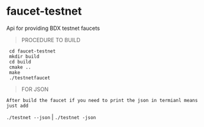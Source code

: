 # faucet-testnet
Api for providing BDX testnet faucets

>PROCEDURE TO BUILD
```
 cd faucet-testnet 
 mkdir build
 cd build
 cmake ..
 make
 ./testnetfaucet
```
>FOR JSON

`After build the faucet if you need to print the json in termianl means just add`

`./testnet --json` | `./testnet -json`


